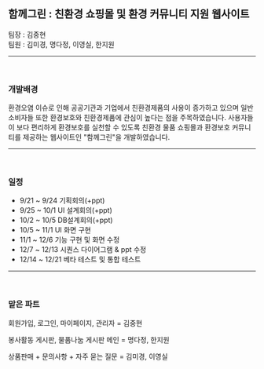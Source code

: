 ## 함께그린 : 친환경 쇼핑몰 및 환경 커뮤니티 지원 웹사이트  
  
팀장 : 김중현    
팀원 : 김미경, 명다정, 이영실, 한지원   
*** 
<br>
     
### 개발배경      
환경오염 이슈로 인해 공공기관과 기업에서 친환경제품의 사용이 증가하고 있으며 일반 소비자들 또한 환경보호와 친환경제품에 관심이 높다는 점을 주목하였습니다. 사용자들이 보다 편리하게 환경보호를 실천할 수 있도록 친환경 물품 쇼핑몰과 환경보호 커뮤니티를 제공하는 웹사이트인 "함께그린"을 개발하였습니다.
***
<br>
     
   
### 일정      
- 9/21 ~ 9/24 기획회의(+ppt)   
- 9/25 ~ 10/1 UI 설계회의(+ppt)     
- 10/2 ~ 10/5 DB설계회의(+ppt)   
- 10/5 ~ 11/1 UI 화면 구현   
- 11/1 ~ 12/6 기능 구현 및 화면 수정   
- 12/7 ~ 12/13 시퀀스 다이어그램 & ppt 수정   
- 12/14 ~ 12/21 베타 테스트 및 통합 테스트      
***
<br>
     
### 맡은 파트      
회원가입, 로그인, 마이페이지, 관리자 = 김중현   
     
봉사활동 게시판, 물품나눔 게시판  메인 = 명다정, 한지원    
     
상품판매 + 문의사항 + 자주 묻는 질문 =  김미경, 이영실    



 
